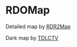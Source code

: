 # RDOMap
Detailed map by [RDR2Map](https://rdr2map.com/)

Dark map by [TDLCTV](https://github.com/TDLCTV)
